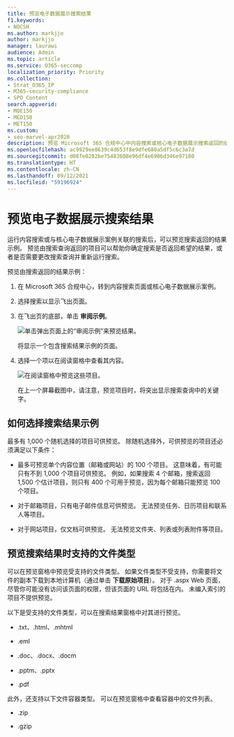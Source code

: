 ```yaml
---
title: 预览电子数据展示搜索结果
f1.keywords:
- NOCSH
ms.author: markjjo
author: markjjo
manager: laurawi
audience: Admin
ms.topic: article
ms.service: O365-seccomp
localization_priority: Priority
ms.collection:
- Strat_O365_IP
- M365-security-compliance
- SPO_Content
search.appverid:
- MOE150
- MED150
- MET150
ms.custom:
- seo-marvel-apr2020
description: 预览 Microsoft 365 合规中心中内容搜索或核心电子数据展示搜索返回的结果示例。
ms.openlocfilehash: ac9929ee8639c4d653f8e9dfe680a5df5c6c3a7d
ms.sourcegitcommit: d08fe0282be75483608e96df4e6986d346e97180
ms.translationtype: HT
ms.contentlocale: zh-CN
ms.lasthandoff: 09/12/2021
ms.locfileid: "59196924"
---
```

# <a name="preview-ediscovery-search-results"></a>预览电子数据展示搜索结果

运行内容搜索或与核心电子数据展示案例关联的搜索后，可以预览搜索返回的结果示例。 预览由搜索查询返回的项目可以帮助你确定搜索是否返回希望的结果，或者是否需要更改搜索查询并重新运行搜索。

预览由搜索返回的结果示例：

1. 在 Microsoft 365 合规中心，转到内容搜索页面或核心电子数据展示案例。

2. 选择搜索以显示飞出页面。

3. 在飞出页的底部，单击 **审阅示例**。

   ![单击弹出页面上的“审阅示例”来预览结果。](../media/PreviewSearchResults1.png)

   将显示一个包含搜索结果示例的页面。

4. 选择一个项以在阅读窗格中查看其内容。

   ![在阅读窗格中预览这些项目。](../media/PreviewSearchResults2.png)

   在上一个屏幕截图中，请注意，预览项目时，将突出显示搜索查询中的关键字。

## <a name="how-the-search-result-samples-are-selected"></a>如何选择搜索结果示例

最多有 1,000 个随机选择的项目可供预览。 除随机选择外，可供预览的项目还必须满足以下条件：

- 最多可预览单个内容位置（邮箱或网站）的 100 个项目。 这意味着，有可能只有不到 1,000 个项目可供预览。 例如，如果搜索 4 个邮箱，搜索返回 1,500 个估计项目，则只有 400 个可用于预览，因为每个邮箱只能预览 100 个项目。

- 对于邮箱项目，只有电子邮件信息可供预览。 无法预览任务、日历项目和联系人等项目。

- 对于网站项目，仅文档可供预览。 无法预览文件夹、列表或列表附件等项目。

## <a name="file-types-supported-when-previewing-search-results"></a>预览搜索结果时支持的文件类型

可以在预览窗格中预览受支持的文件类型。 如果文件类型不受支持，你需要将文件的副本下载到本地计算机（通过单击 **下载原始项目**）。 对于 .aspx Web 页面，尽管你可能没有访问该页面的权限，但该页面的 URL 将包括在内。 未编入索引的项目不提供预览。

以下是受支持的文件类型，可以在搜索结果窗格中对其进行预览。
  
- .txt、.html、.mhtml

- .eml

- .doc、.docx、.docm

- .pptm、.pptx

- .pdf

此外，还支持以下文件容器类型。 可以在预览窗格中查看容器中的文件列表。
  
- .zip

- .gzip